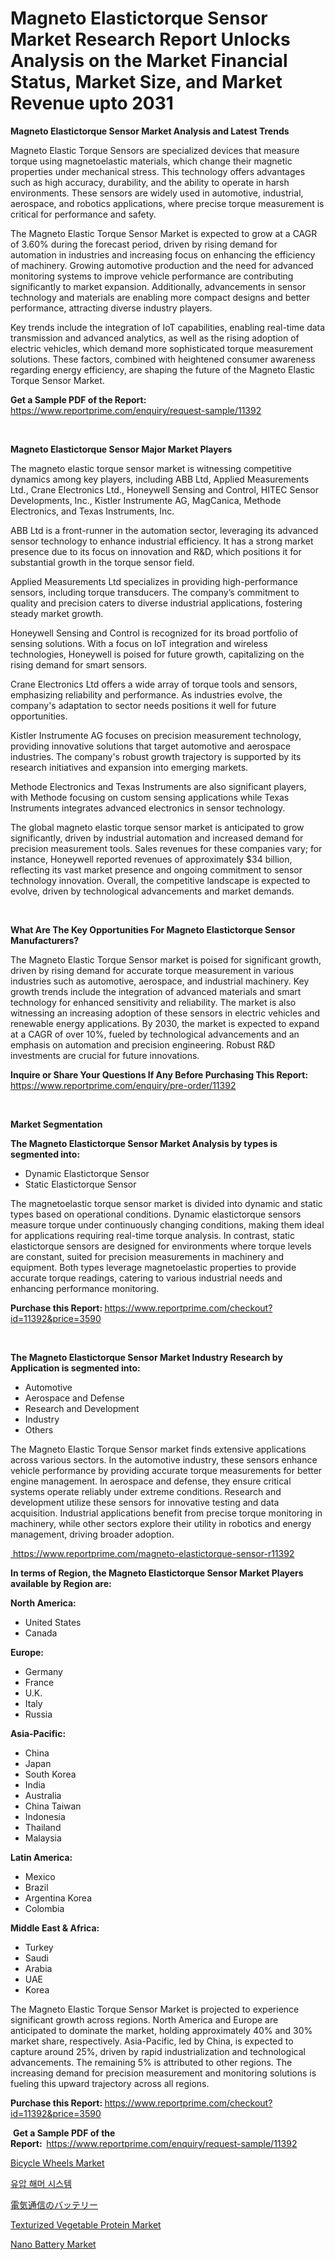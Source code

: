 <p><h1>Magneto Elastictorque Sensor Market Research Report Unlocks Analysis on the Market Financial Status, Market Size, and Market Revenue upto 2031</h1></p><p><strong>Magneto Elastictorque Sensor Market Analysis and Latest Trends</strong></p>
<p><p>Magneto Elastic Torque Sensors are specialized devices that measure torque using magnetoelastic materials, which change their magnetic properties under mechanical stress. This technology offers advantages such as high accuracy, durability, and the ability to operate in harsh environments. These sensors are widely used in automotive, industrial, aerospace, and robotics applications, where precise torque measurement is critical for performance and safety.</p><p>The Magneto Elastic Torque Sensor Market is expected to grow at a CAGR of 3.60% during the forecast period, driven by rising demand for automation in industries and increasing focus on enhancing the efficiency of machinery. Growing automotive production and the need for advanced monitoring systems to improve vehicle performance are contributing significantly to market expansion. Additionally, advancements in sensor technology and materials are enabling more compact designs and better performance, attracting diverse industry players. </p><p>Key trends include the integration of IoT capabilities, enabling real-time data transmission and advanced analytics, as well as the rising adoption of electric vehicles, which demand more sophisticated torque measurement solutions. These factors, combined with heightened consumer awareness regarding energy efficiency, are shaping the future of the Magneto Elastic Torque Sensor Market.</p></p>
<p><strong>Get a Sample PDF of the Report:&nbsp;</strong> <a href="https://www.reportprime.com/enquiry/request-sample/11392">https://www.reportprime.com/enquiry/request-sample/11392</a></p>
<p>&nbsp;</p>
<p><strong>Magneto Elastictorque Sensor Major Market Players</strong></p>
<p><p>The magneto elastic torque sensor market is witnessing competitive dynamics among key players, including ABB Ltd, Applied Measurements Ltd., Crane Electronics Ltd., Honeywell Sensing and Control, HITEC Sensor Developments, Inc., Kistler Instrumente AG, MagCanica, Methode Electronics, and Texas Instruments, Inc.</p><p>ABB Ltd is a front-runner in the automation sector, leveraging its advanced sensor technology to enhance industrial efficiency. It has a strong market presence due to its focus on innovation and R&D, which positions it for substantial growth in the torque sensor field.</p><p>Applied Measurements Ltd specializes in providing high-performance sensors, including torque transducers. The company’s commitment to quality and precision caters to diverse industrial applications, fostering steady market growth. </p><p>Honeywell Sensing and Control is recognized for its broad portfolio of sensing solutions. With a focus on IoT integration and wireless technologies, Honeywell is poised for future growth, capitalizing on the rising demand for smart sensors.</p><p>Crane Electronics Ltd offers a wide array of torque tools and sensors, emphasizing reliability and performance. As industries evolve, the company's adaptation to sector needs positions it well for future opportunities.</p><p>Kistler Instrumente AG focuses on precision measurement technology, providing innovative solutions that target automotive and aerospace industries. The company's robust growth trajectory is supported by its research initiatives and expansion into emerging markets.</p><p>Methode Electronics and Texas Instruments are also significant players, with Methode focusing on custom sensing applications while Texas Instruments integrates advanced electronics in sensor technology.</p><p>The global magneto elastic torque sensor market is anticipated to grow significantly, driven by industrial automation and increased demand for precision measurement tools. Sales revenues for these companies vary; for instance, Honeywell reported revenues of approximately $34 billion, reflecting its vast market presence and ongoing commitment to sensor technology innovation. Overall, the competitive landscape is expected to evolve, driven by technological advancements and market demands.</p></p>
<p>&nbsp;</p>
<p><strong>What Are The Key Opportunities For Magneto Elastictorque Sensor Manufacturers?</strong></p>
<p><p>The Magneto Elastic Torque Sensor market is poised for significant growth, driven by rising demand for accurate torque measurement in various industries such as automotive, aerospace, and industrial machinery. Key growth trends include the integration of advanced materials and smart technology for enhanced sensitivity and reliability. The market is also witnessing an increasing adoption of these sensors in electric vehicles and renewable energy applications. By 2030, the market is expected to expand at a CAGR of over 10%, fueled by technological advancements and an emphasis on automation and precision engineering. Robust R&D investments are crucial for future innovations.</p></p>
<p><strong>Inquire or Share Your Questions If Any Before Purchasing This Report:</strong> <a href="https://www.reportprime.com/enquiry/pre-order/11392">https://www.reportprime.com/enquiry/pre-order/11392</a></p>
<p>&nbsp;</p>
<p><strong>Market Segmentation</strong></p>
<p><strong>The Magneto Elastictorque Sensor Market Analysis by types is segmented into:</strong></p>
<p><ul><li>Dynamic Elastictorque Sensor</li><li>Static Elastictorque Sensor</li></ul></p>
<p><p>The magnetoelastic torque sensor market is divided into dynamic and static types based on operational conditions. Dynamic elastictorque sensors measure torque under continuously changing conditions, making them ideal for applications requiring real-time torque analysis. In contrast, static elastictorque sensors are designed for environments where torque levels are constant, suited for precision measurements in machinery and equipment. Both types leverage magnetoelastic properties to provide accurate torque readings, catering to various industrial needs and enhancing performance monitoring.</p></p>
<p><strong>Purchase this Report:&nbsp;</strong><a href="https://www.reportprime.com/checkout?id=11392&price=3590">https://www.reportprime.com/checkout?id=11392&price=3590</a></p>
<p>&nbsp;</p>
<p><strong>The Magneto Elastictorque Sensor Market Industry Research by Application is segmented into:</strong></p>
<p><ul><li>Automotive</li><li>Aerospace and Defense</li><li>Research and Development</li><li>Industry</li><li>Others</li></ul></p>
<p><p>The Magneto Elastic Torque Sensor market finds extensive applications across various sectors. In the automotive industry, these sensors enhance vehicle performance by providing accurate torque measurements for better engine management. In aerospace and defense, they ensure critical systems operate reliably under extreme conditions. Research and development utilize these sensors for innovative testing and data acquisition. Industrial applications benefit from precise torque monitoring in machinery, while other sectors explore their utility in robotics and energy management, driving broader adoption.</p></p>
<p><a href="https://www.reportprime.com/magneto-elastictorque-sensor-r11392">&nbsp;https://www.reportprime.com/magneto-elastictorque-sensor-r11392</a></p>
<p><strong>In terms of Region, the Magneto Elastictorque Sensor Market Players available by Region are:</strong></p>
<p>
    <p> <strong> North America: </strong>
        <ul>
            <li>United States</li>
            <li>Canada</li>
        </ul>
        </p> 
    <p> <strong> Europe: </strong>
        <ul>
            <li>Germany</li>
            <li>France</li>
            <li>U.K.</li>
            <li>Italy</li>
            <li>Russia</li>
        </ul>
        </p> 
    <p> <strong> Asia-Pacific: </strong>
        <ul>
            <li>China</li>
            <li>Japan</li>
            <li>South Korea</li>
            <li>India</li>
            <li>Australia</li>
            <li>China Taiwan</li>
            <li>Indonesia</li>
            <li>Thailand</li>
            <li>Malaysia</li>
        </ul>
        </p> 
    <p> <strong> Latin America: </strong>
        <ul>
            <li>Mexico</li>
            <li>Brazil</li>
            <li>Argentina Korea</li>
            <li>Colombia</li>
        </ul>
        </p> 
    <p> <strong> Middle East & Africa: </strong>
        <ul>
            <li>Turkey</li>
            <li>Saudi</li>
            <li>Arabia</li>
            <li>UAE</li>
            <li>Korea</li>
        </ul>
    </p>
    </p>
<p><p>The Magneto Elastic Torque Sensor Market is projected to experience significant growth across regions. North America and Europe are anticipated to dominate the market, holding approximately 40% and 30% market share, respectively. Asia-Pacific, led by China, is expected to capture around 25%, driven by rapid industrialization and technological advancements. The remaining 5% is attributed to other regions. The increasing demand for precision measurement and monitoring solutions is fueling this upward trajectory across all regions.</p></p>
<p><strong>Purchase this Report: </strong><a href="https://www.reportprime.com/checkout?id=11392&price=3590">https://www.reportprime.com/checkout?id=11392&price=3590</a></p>
<p>&nbsp;<strong>Get a Sample PDF of the Report:&nbsp;&nbsp;</strong><a href="https://www.reportprime.com/enquiry/request-sample/11392">https://www.reportprime.com/enquiry/request-sample/11392</a></p>
<p><strong></strong></p>
<p><p><a href="https://issuu.com/reportprime-2/docs/bicycle-wheels-market-size-2030.ppt_911a575ef0e723">Bicycle Wheels Market</a></p><p><a href="https://medium.com/@anil.parihar/%EC%9C%A0%EC%95%95-%ED%95%B4%EB%A8%B8-%EC%8B%9C%EC%8A%A4%ED%85%9C-%EC%8B%9C%EC%9E%A5-%EA%B7%9C%EB%AA%A8-%EC%A0%90%EC%9C%A0%EC%9C%A8-%EB%B0%8F-%ED%8A%B8%EB%A0%8C%EB%93%9C-%EB%B6%84%EC%84%9D-%EB%B3%B4%EA%B3%A0%EC%84%9C-%EC%A0%9C%ED%92%88%EB%B3%84-%EA%B2%BD%EB%9F%89-%EC%9C%A0%EC%95%95-%ED%95%B4%EB%A8%B8-%EC%A4%91%EA%B0%84-%EC%9C%A0%EC%95%95-%ED%95%B4%EB%A8%B8-%EC%A4%91%EB%9F%89-%EC%9C%A0%EC%95%95-%ED%95%B4%EB%A8%B8-%EB%B0%8F-%EC%84%B8%EB%B6%84%ED%99%94-%EC%98%88%EC%B8%A1-2024-2031-ee2a2e44c311">유압 해머 시스템</a></p><p><a href="https://medium.com/@olyy49keyt/battery-in-telecommunications-market-%E3%81%AF-%E3%82%B3%E3%82%B9%E3%83%88%E7%AE%A1%E7%90%86%E3%81%A8%E5%8A%B9%E7%8E%87%E5%90%91%E4%B8%8A%E3%82%92%E5%84%AA%E5%85%88%E3%81%97%E3%81%BE%E3%81%99-%E3%81%95%E3%82%89%E3%81%AB-%E5%A0%B1%E5%91%8A%E6%9B%B8%E3%81%AF%E5%B8%82%E5%A0%B4%E3%81%AE%E9%9C%80%E8%A6%81%E9%9D%A2%E3%81%A8%E4%BE%9B%E7%B5%A6%E9%9D%A2%E3%81%AE%E4%B8%A1%E6%96%B9%E3%82%92%E3%82%AB%E3%83%90%E3%83%BC%E3%81%97%E3%81%A6%E3%81%84%E3%81%BE%E3%81%99-battery-4773a011bf30">電気通信のバッテリー</a></p><p><a href="https://medium.com/@shubham99912151/this-report-aims-to-provide-a-comprehensive-presentation-of-the-global-market-for-texturized-6a3bc199dbd3">Texturized Vegetable Protein Market</a></p><p><a href="https://github.com/irfadac/Market-Research-Report-List-5/blob/main/nano-battery-market.md">Nano Battery Market</a></p></p>